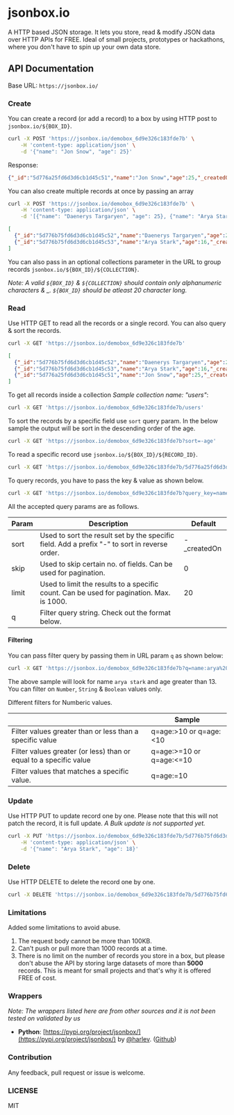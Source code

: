 # jsonbox.io
A HTTP based JSON storage. It lets you store, read & modify JSON data over HTTP APIs for FREE. Ideal of small projects, prototypes or hackathons, where you don't have to spin up your own data store.

## API Documentation

Base URL: `https://jsonbox.io/`

### Create
You can create a record (or add a record) to a box by using HTTP post to `jsonbox.io/${BOX_ID}`.
```sh
curl -X POST 'https://jsonbox.io/demobox_6d9e326c183fde7b' \
    -H 'content-type: application/json' \
    -d '{"name": "Jon Snow", "age": 25}'
```
Response:
```json
{"_id":"5d776a25fd6d3d6cb1d45c51","name":"Jon Snow","age":25,"_createdOn":"2019-09-10T09:17:25.607Z"}
```

You can also create multiple records at once by passing an array 
```sh
curl -X POST 'https://jsonbox.io/demobox_6d9e326c183fde7b' \
    -H 'content-type: application/json' \
    -d '[{"name": "Daenerys Targaryen", "age": 25}, {"name": "Arya Stark", "age": 16}]'
```
```json
[
  {"_id":"5d776b75fd6d3d6cb1d45c52","name":"Daenerys Targaryen","age":25,"_createdOn":"2019-09-10T09:23:01.105Z"},
  {"_id":"5d776b75fd6d3d6cb1d45c53","name":"Arya Stark","age":16,"_createdOn":"2019-09-10T09:23:01.105Z"}
]
```
You can also pass in an optional collections parameter in the URL to group records `jsonbox.io/${BOX_ID}/${COLLECTION}`.

_Note: A valid `${BOX_ID}` & `${COLLECTION}` should contain only alphanumeric characters & \_. `${BOX_ID}` should be atleast 20 character long._

### Read
Use HTTP GET to read all the records or a single record. You can also query & sort the records. 
```sh
curl -X GET 'https://jsonbox.io/demobox_6d9e326c183fde7b'
```
```json
[
  {"_id":"5d776b75fd6d3d6cb1d45c52","name":"Daenerys Targaryen","age":25,"_createdOn":"2019-09-10T09:23:01.105Z"},
  {"_id":"5d776b75fd6d3d6cb1d45c53","name":"Arya Stark","age":16,"_createdOn":"2019-09-10T09:23:01.105Z"},
  {"_id":"5d776a25fd6d3d6cb1d45c51","name":"Jon Snow","age":25,"_createdOn":"2019-09-10T09:17:25.607Z"}
]
```

To get all records inside a collection _Sample collection name: "users"_:
```sh
curl -X GET 'https://jsonbox.io/demobox_6d9e326c183fde7b/users'
```

To sort the records by a specific field use `sort` query param. In the below sample the output will be sort in the descending order of the age.
```sh
curl -X GET 'https://jsonbox.io/demobox_6d9e326c183fde7b?sort=-age'
```

To read a specific record use `jsonbox.io/${BOX_ID}/${RECORD_ID}`.
```sh
curl -X GET 'https://jsonbox.io/demobox_6d9e326c183fde7b/5d776a25fd6d3d6cb1d45c51'
```

To query records, you have to pass the key & value as shown below.
```sh
curl -X GET 'https://jsonbox.io/demobox_6d9e326c183fde7b?query_key=name&query_value=arya%20stark'
```

All the accepted query params are as follows.

| Param       | Description                                                                                   | Default     |
|-------------|-----------------------------------------------------------------------------------------------|-------------|
| sort        | Used to sort the result set by the specific field. Add a prefix "-" to sort in reverse order. | -\_createdOn |
| skip        | Used to skip certain no. of fields. Can be used for pagination.                               | 0           |
| limit       | Used to limit the results to a specific count. Can be used for pagination. Max. is 1000.      | 20          |
| q           | Filter query string. Check out the format below.                                              |             |

#### Filtering
You can pass filter query by passing them in URL param `q` as shown below:
```sh
curl -X GET 'https://jsonbox.io/demobox_6d9e326c183fde7b?q=name:arya%20stark,age:>13'
```
The above sample will look for name `arya stark` and age greater than 13. You can filter on `Number`, `String` & `Boolean` values only.

Different filters for Numberic values.

|                                                                   | Sample                   |
|-------------------------------------------------------------------|--------------------------|
| Filter values greater than or less than a specific value          | q=age:>10 or q=age:<10   |
| Filter values greater (or less) than or equal to a specific value | q=age:>=10 or q=age:<=10 |
| Filter values that matches a specific value.                      | q=age:=10                |

### Update
Use HTTP PUT to update record one by one. Please note that this will not patch the record, it is full update. _A Bulk update is not supported yet._
```sh
curl -X PUT 'https://jsonbox.io/demobox_6d9e326c183fde7b/5d776b75fd6d3d6cb1d45c53' \
    -H 'content-type: application/json' \
    -d '{"name": "Arya Stark", "age": 18}'
```

### Delete
Use HTTP DELETE to delete the record one by one.
```sh
curl -X DELETE 'https://jsonbox.io/demobox_6d9e326c183fde7b/5d776b75fd6d3d6cb1d45c53'
```

### Limitations
Added some limitations to avoid abuse.

1. The request body cannot be more than 100KB.
2. Can't push or pull more than 1000 records at a time.
3. There is no limit on the number of records you store in a box, but please don't abuse the API by storing large datasets of more than **5000** records. This is meant for small projects and that's why it is offered FREE of cost.

### Wrappers
*Note: The wrappers listed here are from other sources and it is not been tested on validated by us*
- **Python**: [https://pypi.org/project/jsonbox/](https://pypi.org/project/jsonbox/) by [@harlev](https://github.com/harlev).  ([Github](https://github.com/harlev/jsonbox-python))

### Contribution
Any feedback, pull request or issue is welcome.

### LICENSE
MIT
